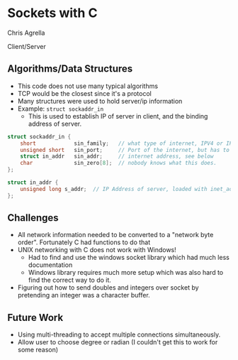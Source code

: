 # Sockets with C

Chris Agrella

Client/Server

## Algorithms/Data Structures

- This code does not use many typical algorithms
- TCP would be the closest since it's a protocol
- Many structures were used to hold server/ip information
- Example: `struct sockaddr_in`
  - This is used to establish IP of server in client, and the binding address of server.

```c
struct sockaddr_in {
    short            sin_family;   // what type of internet, IPV4 or IPV6
    unsigned short   sin_port;     // Port of the internet, but has to be converted to network byte order. e.g. htons(3490)
    struct in_addr   sin_addr;     // internet address, see below
    char             sin_zero[8];  // nobody knows what this does.
};

struct in_addr {
    unsigned long s_addr;  // IP Address of server, loaded with inet_addr(IP address)
};
```


## Challenges

- All network information needed to be converted to a "network byte order". Fortunately C had functions to do that
- UNIX networking with C does not work with Windows!
  - Had to find and use the windows socket library which had much less documentation
  - Windows library requires much more setup which was also hard to find the correct way to do it.
- Figuring out how to send doubles and integers over socket by pretending an integer was a character buffer.

## Future Work

- Using multi-threading to accept multiple connections simultaneously.
- Allow user to choose degree or radian (I couldn't get this to work for some reason)